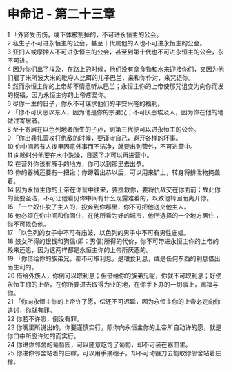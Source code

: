 # 申命记 - 第二十三章
  
 1 「外肾受击伤，或下体被割掉的，不可进永恒主的公会。  
 2 私生子不可进永恒主的公会，甚至十代属他的人也不可进永恒主的公会。  
 3 亚扪人或摩押人不可进永恒主的公会，甚至到第十代也不可进永恒主的公会，永不可进。  
 4 因为你们出了埃及，在路上的时候，他们没有拿食物和水来迎接你们，又因为他们雇了米所波大米的毗夺人比珥的儿子巴兰，来和你作对，来咒诅你。  
 5 然而永恒主你的上帝却不情愿听从巴兰；永恒主你的上帝使那咒诅变为向你而发的祝福，因为永恒主你的上帝疼爱你。  
 6 尽你一生的日子，你永不可谋求他们的平安兴隆的福利。  
 7 「你不可厌恶以东人，因为他是你的宗弟兄；不可厌恶埃及人，因为你在他的地做过寄居者。  
 8 至于寄居在以色列地者所生的子孙，到第三代便可以进永恒主的公会。  
 9 「你出兵扎营攻打仇敌的时候，要谨守自己，避开各样的坏事。  
 10 你中间若有人夜里因意外事而不洁净，就要出到营外，不可进营中。  
 11 向晚时分他要在水中洗澡，日落了才可以再进营中。  
 12 在营外你该有解手的地方，你可以到那里去出恭。  
 13 你的器械还要有一把锹；你蹲着出恭以后，可以用来铲土，转身将排泄物掩盖着。  
 14 因为永恒主你的上帝在你营中往来，要援救你，要将仇敌交在你面前；故此你的营要圣洁，不可让他看见你中间有什么现露难看的，以致他转回而离开你。  
 15 「一个奴仆脱了主人的，投奔到你那里，你不可把他送交他主人。  
 16 他必须在你中间和你同住，在他所看为好的城市，他所选择的一个地方居住；你不可欺负他。  
 17 「以色列的女子中不可有庙妓，以色列的男子中不可有男性庙娼。  
 18 妓女所得的银钱和狗倡(即：男倡)所得的代价，你不可带进永恒主你的上帝的殿来还愿，因为这两样都是永恒主你的上帝所厌恶的。  
 19 「你借给你的族弟兄，都不可取利息，是粮食利息，或是任何东西的利息借出而生利的。  
 20 借给外族人，你倒可以取利息；但借给你的族弟兄呢，你就不可取利息；好使永恒主你的上帝，在你所要进去取得为业的地，在你手下办的一切事上，赐福与你。  
 21 「你向永恒主你的上帝许了愿，偿还不可迟延，因为永恒主你的上帝必定向你追讨，你就有罪。  
 22 你若不许愿，倒没有罪。  
 23 你嘴里所说出的，你要谨慎实行，照你向永恒主你的上帝所自动许的愿，就是你口中所应许过的而实行。  
 24 你进你邻舍的葡萄园，可以随意吃饱了葡萄，却不可装在器皿里。  
 25 你进你邻舍站着的庄稼，可以用手摘穗子，却不可动镰刀去割取你邻舍站着庄稼。